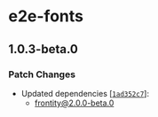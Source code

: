 # e2e-fonts

## 1.0.3-beta.0

### Patch Changes

- Updated dependencies [[`1ad352c7`](https://github.com/frontity/frontity/commit/1ad352c7a5c3df7eaff8bf0b15441d0bd27ff3be)]:
  - frontity@2.0.0-beta.0
